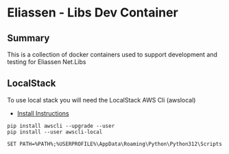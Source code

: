# Eliassen - Libs Dev Container

## Summary

This is a collection of docker containers used to support development and testing for Eliassen Net.Libs


## LocalStack

To use local stack you will need the LocalStack AWS Cli (awslocal)

* [Install Instructions](https://docs.localstack.cloud/user-guide/integrations/aws-cli/#localstack-aws-cli-awslocal)

```shell
pip install awscli --upgrade --user
pip install --user awscli-local
```

```env
SET PATH=%PATH%;%USERPROFILE%\AppData\Roaming\Python\Python312\Scripts
```
